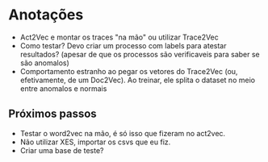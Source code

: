 # Anotações

- Act2Vec e montar os traces "na mão" ou utilizar Trace2Vec
- Como testar? Devo criar um processo com labels para atestar resultados? 
(apesar de que os processos são verificaveis para saber se são anomalos)
- Comportamento estranho ao pegar os vetores do Trace2Vec (ou, efetivamente, de um Doc2Vec).
Ao treinar, ele splita o dataset no meio entre anomalos e normais

## Próximos passos
- Testar o word2vec na mão, é só isso que fizeram no act2vec.
- Não utilizar XES, importar os csvs que eu fiz.
- Criar uma base de teste?
